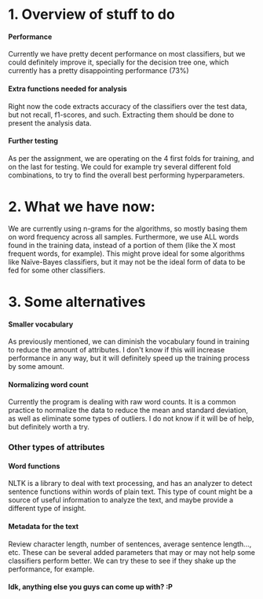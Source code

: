 # 1. Overview of stuff to do
#### Performance
Currently we have pretty decent performance on most classifiers, but we could definitely improve it, specially for the decision tree one, which currently has a pretty disappointing performance (73%)

#### Extra functions needed for analysis
Right now the code extracts accuracy of the classifiers over the test data, but not recall, f1-scores, and such. Extracting them should be done to present the analysis data.

#### Further testing
As per the assignment, we are operating on the 4 first folds for training, and on the last for testing. We could for example try several different fold combinations, to try to find the overall best performing hyperparameters.

# 2. What we have now:
We are currently using n-grams for the algorithms, so mostly basing them on word frequency across all samples. Furthermore, we use ALL words found in the training data, instead of a portion of them (like the X most frequent words, for example). This might prove ideal for some algorithms like Naïve-Bayes classifiers, but it may not be the ideal form of data to be fed for some other classifiers.

# 3. Some alternatives
#### Smaller vocabulary
As previously mentioned, we can diminish the vocabulary found in training to reduce the amount of attributes. I don't know if this will increase performance in any way, but it will definitely speed up the training process by some amount.

#### Normalizing word count
Currently the program is dealing with raw word counts. It is a common practice to normalize the data to reduce the mean and standard deviation, as well as eliminate some types of outliers. I do not know if it will be of help, but definitely worth a try.

### Other types of attributes
#### Word functions
NLTK is a library to deal with text processing, and has an analyzer to detect sentence functions within words of plain text. This type of count might be a source of useful information to analyze the text, and maybe provide a different type of insight.

#### Metadata for the text
Review character length, number of sentences, average sentence length..., etc. These can be several added parameters that may or may not help some classifiers perform better. We can try these to see if they shake up the performance, for example.

#### Idk, anything else you guys can come up with? :P
